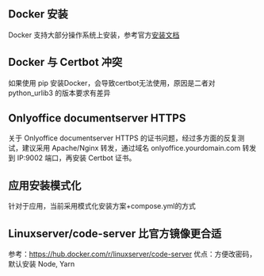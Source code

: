
## Docker 安装

Docker 支持大部分操作系统上安装，参考官方[安装文档](https://docs.docker.com/engine/install/)

## Docker 与 Certbot 冲突

如果使用 pip 安装Docker，会导致certbot无法使用，原因是二者对 python_urlib3 的版本要求有差异

## Onlyoffice documentserver HTTPS

关于 Onlyoffice documentserver HTTPS 的证书问题，经过多方面的反复测试，建议采用 Apache/Nginx 转发，通过域名 onlyoffice.yourdomain.com 转发到 IP:9002 端口，再安装 Certbot 证书。

## 应用安装模式化

针对于应用，当前采用模式化安装方案+compose.yml的方式

## Linuxserver/code-server 比官方镜像更合适
参考：https://hub.docker.com/r/linuxserver/code-server
优点：方便改密码，默认安装 Node, Yarn


